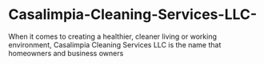 # Casalimpia-Cleaning-Services-LLC-
When it comes to creating a healthier, cleaner living or working environment, Casalimpia Cleaning Services LLC is the name that homeowners and business owners 
